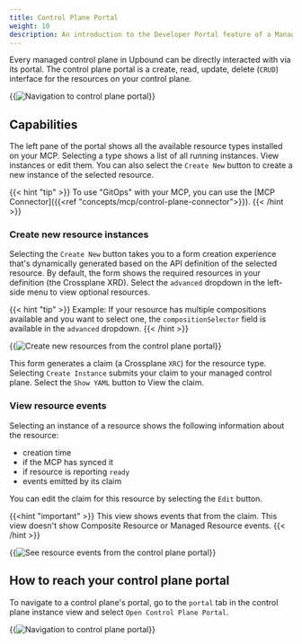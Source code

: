 ```yaml
---
title: Control Plane Portal
weight: 10
description: An introduction to the Developer Portal feature of a Managed Control Plane
---
```


Every managed control plane in Upbound can be directly interacted with via its portal. The control plane portal is a create, read, update, delete (`CRUD`) interface for the resources on your control plane.

{{<img src="concepts/images/ctp-portal.png" alt="Navigation to control plane portal" quality="100" size="medium" lightbox="true">}}

## Capabilities

The left pane of the portal shows all the available resource types installed on your MCP. Selecting a type shows a list of all running instances. View instances or edit them. You can also select the `Create New` button to create a new instance of the selected resource.

{{< hint "tip" >}}
To use "GitOps" with your MCP, you can use the [MCP Connector]({{<ref "concepts/mcp/control-plane-connector">}}).
{{< /hint >}}

### Create new resource instances

Selecting the `Create New` button takes you to a form creation experience that's dynamically generated based on the API definition of the selected resource. By default, the form shows the required resources in your definition (the Crossplane XRD). Select the `advanced` dropdown in the left-side menu to view optional resources.

{{< hint "tip" >}}
Example: If your resource has multiple compositions available and you want to select one, the `compositionSelector` field is available in the `advanced` dropdown.
{{< /hint >}}

{{<img src="concepts/images/portal-create.png" alt="Create new resources from the control plane portal" quality="100" size="large" lightbox="true">}}

This form generates a claim (a Crossplane `XRC`) for the resource type. Selecting `Create Instance` submits your claim to your managed control plane. Select the `Show YAML` button to View the claim. 

### View resource events

Selecting an instance of a resource shows the following information about the resource:
 - creation time 
 - if the MCP has synced it 
 - if resource is reporting `ready`
 - events emitted by its claim 
 
You can edit the claim for this resource by selecting the `Edit` button.

{{<hint "important" >}}
This view shows events that from the claim. This view doesn't show Composite Resource or Managed Resource events.
{{< /hint >}}

{{<img src="concepts/images/portal-events.png" alt="See resource events from the control plane portal" quality="100" size="large" lightbox="true">}}

## How to reach your control plane portal

To navigate to a control plane's portal, go to the `portal` tab in the control plane instance view and select `Open Control Plane Portal`.

{{<img src="concepts/images/ctp-portal-link.png" alt="Navigation to control plane portal" quality="100" size="large" lightbox="true">}}